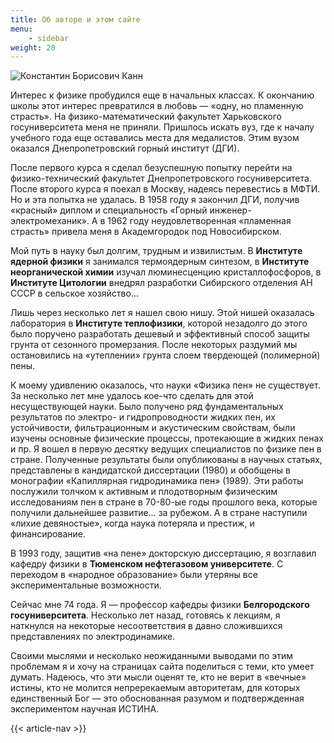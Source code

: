 ```yaml
---
title: Об авторе и этом сайте
menu:
    - sidebar
weight: 20
---
```


<img src="/images/kb.jpg" alt="Константин Борисович Канн" class="author">

Интерес к физике пробудился еще в начальных классах. К окончанию школы этот интерес превратился в любовь — «одну, но пламенную страсть». На физико-математический факультет Харьковского госуниверситета меня не приняли. Пришлось искать вуз, где к началу учебного года еще оставались места для медалистов. Этим вузом оказался Днепропетровский горный институт (ДГИ).

После первого курса я сделал безуспешную попытку перейти на физико-технический факультет Днепропетровского госуниверситета. После второго курса я поехал в Москву, надеясь перевестись в МФТИ. Но и эта попытка не удалась. В 1958 году я закончил ДГИ, получив «красный» диплом и специальность «Горный инженер-электромеханик». А в 1962 году неудовлетворенная «пламенная страсть» привела меня в Академгородок под Новосибирском.

Мой путь в науку был долгим, трудным и извилистым. В **Институте ядерной физики** я занимался термоядерным синтезом, в **Институте неорганической химии** изучал люминесценцию кристаллофосфоров, в **Институте Цитологии** внедрял разработки Сибирского отделения АН СССР в сельское хозяйство… 

Лишь через несколько лет я нашел свою нишу. Этой нишей оказалась лаборатория в **Институте теплофизики**, которой незадолго до этого было поручено разработать дешевый и эффективный способ защиты грунта от сезонного промерзания. После некоторых раздумий мы остановились на «утеплении» грунта слоем твердеющей (полимерной) пены. 

К моему удивлению оказалось, что науки «Физика пен» не существует. За несколько лет мне удалось кое-что сделать для этой несуществующей науки. Было получено ряд фундаментальных результатов по электро- и гидропроводности жидких пен, их устойчивости, фильтрационным и акустическим свойствам, были изучены основные физические процессы, протекающие в жидких пенах и пр. Я вошел в первую десятку ведущих специалистов по физике пен в стране. Полученные результаты были опубликованы в научных статьях, представлены в кандидатской диссертации (1980) и обобщены в монографии «Капиллярная гидродинамика пен» (1989). Эти работы послужили толчком к активным и плодотворным физическим исследованиям пен в стране в 70-80-ые годы прошлого века, которые получили дальнейшее развитие… за рубежом. А в стране наступили «лихие девяностые», когда наука потеряла и престиж, и финансирование. 

В 1993 году, защитив «на пене» докторскую диссертацию, я возглавил кафедру физики в **Тюменском нефтегазовом университете**. С переходом в «народное образование» были утеряны все экспериментальные возможности.

Сейчас мне 74 года. Я — профессор кафедры физики **Белгородского госуниверситета**. Несколько лет назад, готовясь к лекциям, я наткнулся на некоторые несоответствия в давно сложившихся представлениях по электродинамике. 

Своими мыслями и несколько неожиданными выводами по этим проблемам я и хочу на страницах сайта поделиться с теми, кто умеет думать. Надеюсь, что эти мысли оценят те, кто не верит в «вечные» истины, кто не молится непререкаемым авторитетам, для которых единственный Бог — это обоснованная разумом и подтвержденная экспериментом научная ИСТИНА.

{{< article-nav >}}
